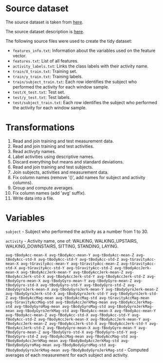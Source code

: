 # Source dataset
The source dataset is taken from [here](https://d396qusza40orc.cloudfront.net/getdata%2Fprojectfiles%2FUCI%20HAR%20Dataset.zip).

The source dataset description is [here](http://archive.ics.uci.edu/ml/datasets/Human+Activity+Recognition+Using+Smartphones).

The following source files were used to create the tidy dataset:
* `features_info.txt`: Information about the variables used on the feature vector.
* `features.txt`: List of all features.
* `activity_labels.txt`: Links the class labels with their activity name.
* `train/X_train.txt`: Training set.
* `train/y_train.txt`: Training labels.
* `train/subject_train.txt`: Each row identifies the subject who performed the activity for each window sample.
* `test/X_test.txt`: Test set.
* `test/y_test.txt`: Test labels.
* `test/subject_train.txt`: Each row identifies the subject who performed the activity for each window sample.

# Transformations
1. Read and join training and test measurement data.
2. Read and join training and test activities.
3. Read activyty names.
4. Label activities using descriptive names.
5. Discard everything but means and standard deviations.
6. Read and join training and test subjects.
7. Join subjects, activities and measurement data.
8. Fix column names (remove '()', add names for subject and activity columns).
9. Group and compute averages.
10. Fix column names (add 'avg' suffix).
11. Write data into a file.

# Variables

`subject` - Subject who performed the activity as a number from 1 to 30.

`activity` - Activity name, one of: WALKING, WALKING_UPSTAIRS, WALKING_DOWNSTAIRS, SITTING, STANDING, LAYING.

`avg-tBodyAcc-mean-X avg-tBodyAcc-mean-Y avg-tBodyAcc-mean-Z avg-tBodyAcc-std-X avg-tBodyAcc-std-Y avg-tBodyAcc-std-Z avg-tGravityAcc-mean-X avg-tGravityAcc-mean-Y avg-tGravityAcc-mean-Z avg-tGravityAcc-std-X avg-tGravityAcc-std-Y avg-tGravityAcc-std-Z avg-tBodyAccJerk-mean-X avg-tBodyAccJerk-mean-Y avg-tBodyAccJerk-mean-Z avg-tBodyAccJerk-std-X avg-tBodyAccJerk-std-Y avg-tBodyAccJerk-std-Z avg-tBodyGyro-mean-X avg-tBodyGyro-mean-Y avg-tBodyGyro-mean-Z avg-tBodyGyro-std-X avg-tBodyGyro-std-Y avg-tBodyGyro-std-Z avg-tBodyGyroJerk-mean-X avg-tBodyGyroJerk-mean-Y avg-tBodyGyroJerk-mean-Z avg-tBodyGyroJerk-std-X avg-tBodyGyroJerk-std-Y avg-tBodyGyroJerk-std-Z avg-tBodyAccMag-mean avg-tBodyAccMag-std avg-tGravityAccMag-mean avg-tGravityAccMag-std avg-tBodyAccJerkMag-mean avg-tBodyAccJerkMag-std avg-tBodyGyroMag-mean avg-tBodyGyroMag-std avg-tBodyGyroJerkMag-mean avg-tBodyGyroJerkMag-std avg-fBodyAcc-mean-X avg-fBodyAcc-mean-Y avg-fBodyAcc-mean-Z avg-fBodyAcc-std-X avg-fBodyAcc-std-Y avg-fBodyAcc-std-Z avg-fBodyAccJerk-mean-X avg-fBodyAccJerk-mean-Y avg-fBodyAccJerk-mean-Z avg-fBodyAccJerk-std-X avg-fBodyAccJerk-std-Y avg-fBodyAccJerk-std-Z avg-fBodyGyro-mean-X avg-fBodyGyro-mean-Y avg-fBodyGyro-mean-Z avg-fBodyGyro-std-X avg-fBodyGyro-std-Y avg-fBodyGyro-std-Z avg-fBodyAccMag-mean avg-fBodyAccMag-std avg-fBodyBodyAccJerkMag-mean avg-fBodyBodyAccJerkMag-std avg-fBodyBodyGyroMag-mean avg-fBodyBodyGyroMag-std avg-fBodyBodyGyroJerkMag-mean avg-fBodyBodyGyroJerkMag-std` - Computed averages of each measurement for each subject and activity.
